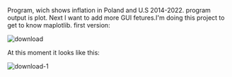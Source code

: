 Program, wich shows inflation in Poland and U.S 2014-2022. program output is plot.
 Next I want to add more GUI fetures.I'm doing this project to get to know maplotlib. 
first version:

![download](https://user-images.githubusercontent.com/93057360/171951381-10697234-f231-4862-a9cb-2222bd8744ba.png)

At this moment it looks like this:

![download-1](https://user-images.githubusercontent.com/93057360/171998473-d101f588-e7a4-488d-a572-a29f2e63a12f.png)
